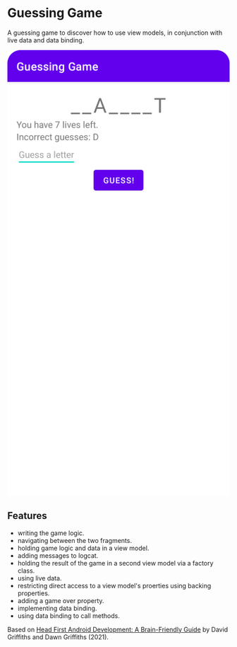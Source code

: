 # Guessing Game

A guessing game to discover how to use view models, in conjunction with live data and data binding.

<p align="center">
<img src="screenshot.png" style="width:528px;max-width: 100%;">
</p>

## Features

- writing the game logic.
- navigating between the two fragments.
- holding game logic and data in a view model.
- adding messages to logcat.
- holding the result of the game in a second view model via a factory class.
- using live data.
- restricting direct access to a view model's proerties using backing properties.
- adding a game over property.
- implementing data binding.
- using data binding to call methods.

Based on [Head First Android Development: A Brain-Friendly Guide](https://www.amazon.com/Head-First-Android-Development-Brain-Friendly/dp/1449362184) by David Griffiths and Dawn Griffiths (2021).
